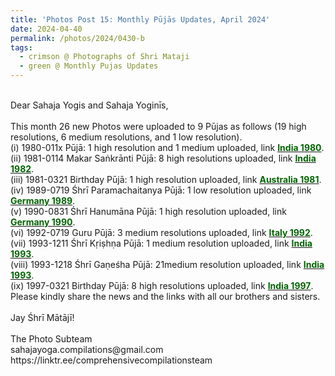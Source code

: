 ```yaml
---
title: 'Photos Post 15: Monthly Pūjās Updates, April 2024'
date: 2024-04-40
permalink: /photos/2024/0430-b
tags:
  - crimson @ Photographs of Shri Mataji
  - green @ Monthly Pujas Updates
---
```


<p>
<br>
Dear Sahaja Yogis and Sahaja Yoginīs,<br>
<br>
This month 26 new Photos were uploaded to 9 Pūjas as follows (19 high resolutions, 6 medium resolutions, and 1 low resolution).<br>
(i) 1980-011x Pūjā: 1 high resolution and 1 medium uploaded, link <a href="https://eternalmoments.smugmug.com/Countries/India/1980"> <font color="DarkGreen"><b>India 1980</b></font></a>.<br>
(ii) 1981-0114 Makar Saṅkrānti Pūjā: 8 high resolutions uploaded, link <a href="https://eternalmoments.smugmug.com/Countries/India/1981"> <font color="DarkGreen"><b>India 1982</b></font></a>.<br>
(iii) 1981-0321 Birthday Pūjā: 1 high resolution uploaded, link <a href="https://eternalmoments.smugmug.com/Countries/Australia/1981"> <font color="DarkGreen"><b>Australia 1981</b></font></a>.<br>
(iv) 1989-0719 Śhrī Paramachaitanya Pūjā: 1 low resolution uploaded, link <a href="https://eternalmoments.smugmug.com/Countries/Germany/1989"> <font color="DarkGreen"><b>Germany 1989</b></font></a>.<br>
(v) 1990-0831 Śhrī Hanumāna Pūjā: 1 high resolution uploaded, link <a href="https://eternalmoments.smugmug.com/Countries/Germany/1990"> <font color="DarkGreen"><b>Germany 1990</b></font></a>.<br>
(vi) 1992-0719 Guru Pūjā: 3 medium resolutions uploaded, link <a href="https://eternalmoments.smugmug.com/Countries/Italy/1992"> <font color="DarkGreen"><b>Italy 1992</b></font></a>.<br>
(vii) 1993-1211 Śhrī Kṛiṣhṇa Pūjā: 1 medium resolution uploaded, link <a href="https://eternalmoments.smugmug.com/Countries/India/1993"> <font color="DarkGreen"><b>India 1993</b></font></a>.<br>
(viii) 1993-1218 Śhrī Gaṇeśha Pūjā: 21medium resolution uploaded, link <a href="https://eternalmoments.smugmug.com/Countries/India/1993"> <font color="DarkGreen"><b>India 1993</b></font></a>.<br>
(ix) 1997-0321 Birthday Pūjā: 8 high resolutions uploaded, link <a href="https://eternalmoments.smugmug.com/Countries/India/1997"> <font color="DarkGreen"><b>India 1997</b></font></a>.<br>
Please kindly share the news and the links with all our brothers and sisters.<br>
<br>
Jay Śhrī Mātājī!<br>
<br>
The Photo Subteam<br>
sahajayoga.compilations@gmail.com<br>
https://linktr.ee/comprehensivecompilationsteam<br>
</p>